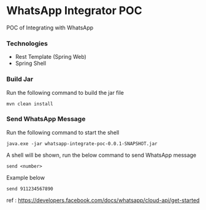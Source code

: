 # WhatsApp Integrator POC
POC of Integrating with WhatsApp

### Technologies
* Rest Template (Spring Web)
* Spring Shell

### Build Jar
Run the following command to build the jar file
```
mvn clean install
```

### Send WhatsApp Message
Run the following command to start the shell
```
java.exe -jar whatsapp-integrate-poc-0.0.1-SNAPSHOT.jar
```
A shell will be shown, run the below command to send WhatsApp message
```
send <number>
```
Example below<br/>
```
send 911234567890
```

ref : https://developers.facebook.com/docs/whatsapp/cloud-api/get-started
